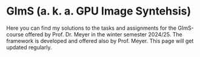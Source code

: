 # GImS (a. k. a. GPU Image Syntehsis)

Here you can find my solutions to the tasks and assignments for the GImS-course offered by Prof. Dr. Meyer in the winter semester 2024/25. The framework is developed and offered also by Prof. Meyer. This page will get updated regularly. 